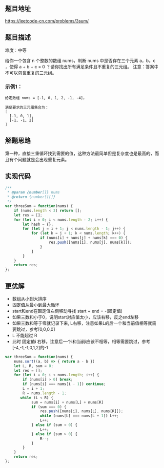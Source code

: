 ## 题目地址

https://leetcode-cn.com/problems/3sum/

## 题目描述

难度：中等

给你一个包含 n 个整数的数组 nums，判断 nums 中是否存在三个元素 a，b，c ，使得 a + b + c = 0 ？请你找出所有满足条件且不重复的三元组。
注意：答案中不可以包含重复的三元组。

### 示例1：

```
给定数组 nums = [-1, 0, 1, 2, -1, -4]，

满足要求的三元组集合为：
[
  [-1, 0, 1],
  [-1, -1, 2]
]
```

## 解题思路

第一种，直接三重循环找到需要的值，这种方法最简单但是复杂度也是最高的，而且有个问题就是会出现重复元素。

## 实现代码


```js
/**
 * @param {number[]} nums
 * @return {number[][]}
 */
var threeSum = function(nums) {
    if (nums.length < 3) return [];
    let res = [];
    for (let i = 0; i < nums.length - 2; i++) {
        let hash = {};
        for (let j = i + 1; j < nums.length - 1; j++) {
            for (let k = j + 1; k < nums.length; k++) {
                if (nums[i] + nums[j] + nums[k] === 0) {
                    res.push([nums[i], nums[j], nums[k]]);
                }
            }
        }
    }
    return res;
};
```

## 更优解

- 数组从小到大排序
- 固定值从最小到最大循环
- start和end在固定值右侧移动寻找 start + end = -(固定值)
- 如果三数和小于0，说明start对应值太小，应该右移，反之end左移
- 如果三数和等于零就记录下来, L右移，注意如果L的后一个和当前值相等就需要跳过，参考[0,0,0,0]
- L 不能超过 R
- 此时 固定值i 右移，注意后一个i和当前i应该不相等，相等需要跳过，参考[-4,-1,-1,0,1,2]的-1

```js
var threeSum = function(nums) {
    nums.sort((a, b) => { return a - b })
    let L, R, sum = 0;
    let res = [];
    for (let i = 0; i < nums.length; i++) {
        if (nums[i] > 0) break;
        if (nums[i] === nums[i - 1]) continue;
        L = i + 1;
        R = nums.length - 1;
       while (L < R) {
            sum = nums[i] + nums[L] + nums[R]
            if (sum === 0) {
                res.push([nums[i], nums[L], nums[R]]);
                while (nums[L] === nums[L + 1]) L++;
                L++;
            } else if (sum < 0) {
                L++;
            } else if (sum > 0) {
                R--;
            }
        }
    }
    return res;
};
```

